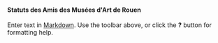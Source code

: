 #### Statuts des Amis des Musées d'Art de Rouen 

Enter text in [Markdown](http://daringfireball.net/projects/markdown/). Use the toolbar above, or click the **?** button for formatting help.
